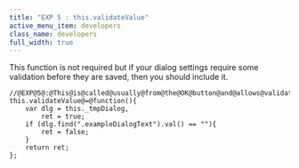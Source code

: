 ```yaml
---
title: "EXP 5 : this.validateValue"
active_menu_item: developers
class_name: developers
full_width: true
---
```



This function is not required but if your dialog settings require some validation before they are saved, then you should include it.

    //@EXP@5@:@This@is@called@usually@from@the@OK@button@and@allows@validations
    this.validateValue@=@function(){
        var dlg = this._tmpDialog,
            ret = true;
        if (dlg.find(".exampleDialogText").val() == ""){
            ret = false;
        }
        return ret;
    };
     
     
   

